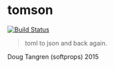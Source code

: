 # tomson

[![Build Status](https://travis-ci.org/softprops/tomson.svg?branch=master)](https://travis-ci.org/softprops/tomson)

> toml to json and back again.

Doug Tangren (softprops) 2015
